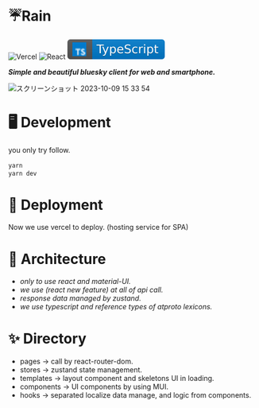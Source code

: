 # ☔Rain

![Vercel](https://vercelbadge.vercel.app/api/yoshiya0503/rain)
![React](https://badges.aleen42.com/src/react.svg)
![Typescript](https://github.com/aleen42/badges/raw/master/src/typescript.svg)

**_Simple and beautiful bluesky client for web and smartphone._**

<img width="1388" alt="スクリーンショット 2023-10-09 15 33 54" src="https://github.com/yoshiya0503/rain/assets/5334715/0963573d-d586-42fa-86ec-867e62851bfe">

# 🖥 Development

you only try follow.

```
yarn
yarn dev
```

# 🔖 Deployment

Now we use vercel to deploy. (hosting service for SPA)

# 🔨 Architecture

-   _only to use react and material-UI._
-   _we use <Suspense /> (react new feature) at all of api call._
-   _response data managed by zustand._
-   _we use typescript and reference types of atproto lexicons._

# ✨ Directory

-   pages -> call by react-router-dom.
-   stores -> zustand state management.
-   templates -> layout component and skeletons UI in loading.
-   components -> UI components by using MUI.
-   hooks -> separated localize data manage, and logic from components.
